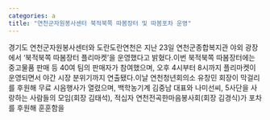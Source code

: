 ```yaml
---
categories: a
title: "연천군자원봉사센터 북적북쪽 따봄장터 및 따봄포차 운영"
---
```

경기도 연천군자원봉사센터와 도란도란연천은 지난 23일 연천군종합복지관 야외 광장에서 &lsquo;북적북쪽 따봄장터 플리마켓&rsquo;을 운영했다고 밝혔다.이번 북적북쪽 따봄장터에는 중고물품 판매 등 40여 팀의 판매자가 참여했으며, 오후 4시부터 8시까지 플리마켓이 운영되면서 야간 시장 분위기까지 연출됐다.이날 연천청년회의소 유창민 회장이 막걸리를 후원해 무료 시음행사가 열렸으며, 백학농기계 김중남 대표와 나미선씨, 5사단을 사랑하는 사람들의 모임(회장 김태석), 적십자 연천전곡한마음봉사회(회장 김경식)가 포차를 후원해 훈훈함을